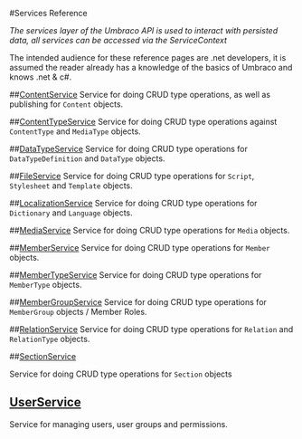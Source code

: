 #Services Reference

_The services layer of the Umbraco API is used to interact with persisted data, all services can be accessed via the ServiceContext_

The intended audience for these reference pages are .net developers, it is assumed the reader already has a knowledge of the basics of Umbraco and knows .net & c#.

##[ContentService](ContentService.md)
Service for doing CRUD type operations, as well as publishing for `Content` objects.

##[ContentTypeService](ContentTypeService.md)
Service for doing CRUD type operations against `ContentType` and `MediaType` objects. 

##[DataTypeService](DataTypeService.md)
Service for doing CRUD type operations for `DataTypeDefinition` and `DataType` objects.

##[FileService](FileService.md)
Service for doing CRUD type operations for `Script`, `Stylesheet` and `Template` objects.

##[LocalizationService](LocalizationService.md)
Service for doing CRUD type operations for `Dictionary` and `Language` objects.

##[MediaService](MediaService.md)
Service for doing CRUD type operations for `Media` objects.

##[MemberService](MemberService.md)
Service for doing CRUD type operations for `Member` objects.

##[MemberTypeService](MemberTypeService.md)
Service for doing CRUD type operations for `MemberType` objects.

##[MemberGroupService](MemberGroupService.md)
Service for doing CRUD type operations for `MemberGroup` objects / Member Roles.

##[RelationService](RelationService.md)
Service for doing CRUD type operations for `Relation` and `RelationType` objects.

##[SectionService](SectionService.md)

Service for doing CRUD type operations for `Section` objects

## [UserService](UserService.md)
Service for managing users, user groups and permissions.
